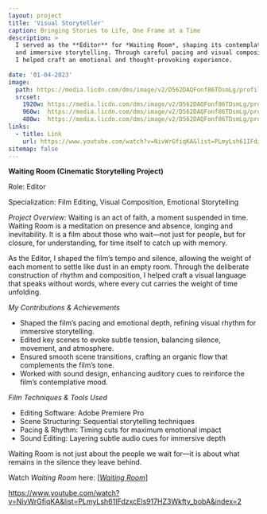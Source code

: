 ```yaml
---
layout: project
title: 'Visual Storyteller'
caption: Bringing Stories to Life, One Frame at a Time
description: >
  I served as the **Editor** for *Waiting Room*, shaping its contemplative tone  
  and immersive storytelling. Through careful pacing and visual composition,  
  I helped craft an emotional and thought-provoking experience. 
  
date: '01-04-2023'
image: 
  path: https://media.licdn.com/dms/image/v2/D562DAQFonf86TDsmLg/profile-treasury-image-shrink_800_800/profile-treasury-image-shrink_800_800/0/1738774687780?e=1739379600&v=beta&t=9VgeRdoGCbo91cvM7edd4nVy1S5vpjnBcJqo2wqUKII
  srcset: 
    1920w: https://media.licdn.com/dms/image/v2/D562DAQFonf86TDsmLg/profile-treasury-image-shrink_800_800/profile-treasury-image-shrink_800_800/0/1738774687780?e=1739379600&v=beta&t=9VgeRdoGCbo91cvM7edd4nVy1S5vpjnBcJqo2wqUKII
    960w:  https://media.licdn.com/dms/image/v2/D562DAQFonf86TDsmLg/profile-treasury-image-shrink_800_800/profile-treasury-image-shrink_800_800/0/1738774687780?e=1739379600&v=beta&t=9VgeRdoGCbo91cvM7edd4nVy1S5vpjnBcJqo2wqUKII
    480w:  https://media.licdn.com/dms/image/v2/D562DAQFonf86TDsmLg/profile-treasury-image-shrink_800_800/profile-treasury-image-shrink_800_800/0/1738774687780?e=1739379600&v=beta&t=9VgeRdoGCbo91cvM7edd4nVy1S5vpjnBcJqo2wqUKII
links:
  - title: Link
    url: https://www.youtube.com/watch?v=NivWrGfiqKA&list=PLmyLsh61IFdzxcEls917HZ3Wkfty_bobA&index=2
sitemap: false
---
```

  **Waiting Room (Cinematic Storytelling Project)**
  
  Role: Editor 
  
  Specialization: Film Editing, Visual Composition, Emotional Storytelling
  
  *Project Overview:*
  Waiting is an act of faith, a moment suspended in time. Waiting Room is a meditation on presence and absence, longing and inevitability. It is a film about those who wait—not just for people, but for closure, for understanding, for time itself to catch up with memory.

  As the Editor, I shaped the film’s tempo and silence, allowing the weight of each moment to settle like dust in an empty room. Through the deliberate construction of rhythm and composition, I helped craft a visual language that speaks without words, where every cut carries the weight of time unfolding.

  *My Contributions & Achievements*
  - Shaped the film’s pacing and emotional depth, refining visual rhythm for immersive storytelling.
  - Edited key scenes to evoke subtle tension, balancing silence, movement, and atmosphere.
  - Ensured smooth scene transitions, crafting an organic flow that complements the film’s tone.
  - Worked with sound design, enhancing auditory cues to reinforce the film’s contemplative mood.

  *Film Techniques & Tools Used*
  - Editing Software: Adobe Premiere Pro
  - Scene Structuring: Sequential storytelling techniques
  - Pacing & Rhythm: Timing cuts for maximum emotional impact
  - Sound Editing: Layering subtle audio cues for immersive depth

  Waiting Room is not just about the people we wait for—it is about what remains in the silence they leave behind.

  Watch *Waiting Room* here: [<a href="https://www.youtube.com/watch?v=NivWrGfiqKA&list=PLmyLsh61IFdzxcEls917HZ3Wkfty_bobA&index=2">*Waiting Room*</a>] 
  
  https://www.youtube.com/watch?v=NivWrGfiqKA&list=PLmyLsh61IFdzxcEls917HZ3Wkfty_bobA&index=2

